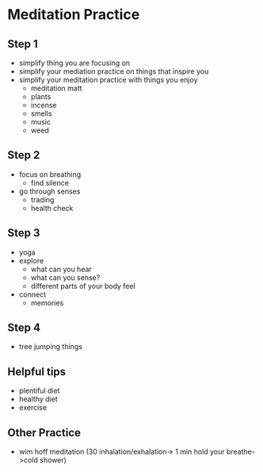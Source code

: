 # Meditation Practice

## Step 1

* simplify thing you are focusing on
* simplify your mediation practice on things that inspire you
* simplify your meditation practice with things you enjoy
  * meditation matt
  * plants
  * incense
  * smells
  * music
  * weed

## Step 2

* focus on breathing
  * find silence
* go through senses
  * trading
  * health check

## Step 3

* yoga
* explore 
  * what can you hear
  * what can you sense?
  * different parts of your body feel
* connect
  * memories
 
## Step 4

* tree jumping things

## Helpful tips

* plentiful diet
* healthy diet
* exercise

## Other Practice

* wim hoff meditation (30 inhalation/exhalation-> 1 min hold your breathe->cold shower)


